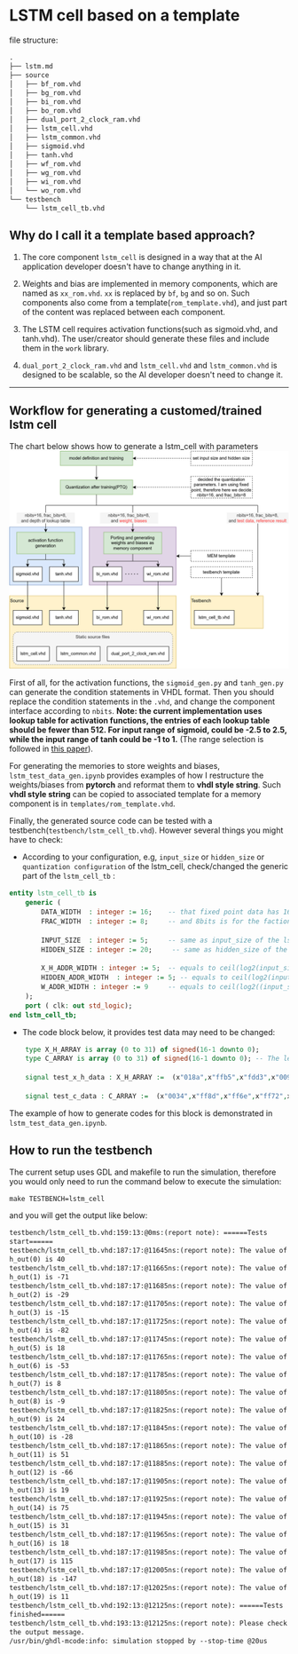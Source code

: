 # LSTM cell based on a template

file structure:
```
.
├── lstm.md
├── source
│   ├── bf_rom.vhd
│   ├── bg_rom.vhd
│   ├── bi_rom.vhd
│   ├── bo_rom.vhd
│   ├── dual_port_2_clock_ram.vhd
│   ├── lstm_cell.vhd
│   ├── lstm_common.vhd
│   ├── sigmoid.vhd
│   ├── tanh.vhd
│   ├── wf_rom.vhd
│   ├── wg_rom.vhd
│   ├── wi_rom.vhd
│   └── wo_rom.vhd
└── testbench
    └── lstm_cell_tb.vhd
```
## Why do I call it a template based approach?

1. The core component `lstm_cell` is designed in a way that at the AI application developer doesn't have to change anything in it.
2. Weights and bias are implemented in memory components, which are named as `xx_rom.vhd`. `xx` is replaced by `bf`, `bg` and so on. Such components also come from a  template(`rom_template.vhd`), and just part of the content was replaced between each component.
3. The LSTM cell requires activation functions(such as sigmoid.vhd, and tanh.vhd). The user/creator should generate these files and include them in the `work` library.
   
4. `dual_port_2_clock_ram.vhd` and `lstm_cell.vhd` and `lstm_common.vhd` is designed to be scalable, so the AI developer doesn't need to change it.
   
---

## Workflow for generating a customed/trained lstm cell
The chart below shows how to generate a lstm_cell with parameters
![chart](workflow_lstm_gen.png)

First of all, for the activation functions, the `sigmoid_gen.py` and `tanh_gen.py` can generate the condition statements in VHDL format. Then you should replace the condition statements in the `.vhd`, and change the component interface according to `nbits`. **Note: the current implementation uses lookup table for activation functions, the entries of each lookup table should be fewer than 512. For input range of sigmoid, could be -2.5 to 2.5, while the input range of tanh could be -1 to 1.** (The range selection is followed in [this paper](https://doi.org/10.1109/SmartCloud.2018.00009)).

For generating the memories to store weights and biases, `lstm_test_data_gen.ipynb` provides examples of how I restructure the weights/biases from **pytorch** and reformat them to **vhdl style string**. Such **vhdl style string** can be copied to associated template for a memory component is in `templates/rom_template.vhd`.

Finally, the generated source code can be tested with a testbench(`testbench/lstm_cell_tb.vhd`). However several things you might have to check:
- According to your configuration, e.g, `input_size` or `hidden_size` or `quantization configuration` of the lstm_cell, check/changed the generic part of the `lstm_cell_tb` :
``` vhdl
entity lstm_cell_tb is
    generic (
        DATA_WIDTH  : integer := 16;    -- that fixed point data has 16bits
        FRAC_WIDTH  : integer := 8;     -- and 8bits is for the factional part

        INPUT_SIZE  : integer := 5;     -- same as input_size of the lstm_cell in PyTorch
        HIDDEN_SIZE : integer := 20;     -- same as hidden_size of the lstm_cell in PyTorch

        X_H_ADDR_WIDTH : integer := 5;  -- equals to ceil(log2(input_size+hidden_size))
        HIDDEN_ADDR_WIDTH  : integer := 5; -- equals to ceil(log2(input_size))
        W_ADDR_WIDTH : integer := 9     -- equals to ceil(log2((input_size+hidden_size)*hidden_size))
    );
    port ( clk: out std_logic);
end lstm_cell_tb; 
```

- The code block below, it provides test data may need to be changed:
``` vhdl
    type X_H_ARRAY is array (0 to 31) of signed(16-1 downto 0);
    type C_ARRAY is array (0 to 31) of signed(16-1 downto 0); -- The lengths(32 elements) of the two arrays are equal only by coincidence

    signal test_x_h_data : X_H_ARRAY :=  (x"018a",x"ffb5",x"fdd3",x"0091",x"feeb",x"0099",x"fe72",x"ffa9",x"01da",x"ffc9",x"ff42",x"0090",x"0042",x"ffd4",x"ff53",x"00f0",x"007d",x"0134",x"0015",x"fecd",x"ffff",x"ff7c",x"ffb2",x"fe6c",x"01b4",x"0000",x"0000",x"0000",x"0000",x"0000",x"0000",x"0000");

    signal test_c_data : C_ARRAY :=  (x"0034",x"ff8d",x"ff6e",x"ff72",x"fee0",x"ffaf",x"fee9",x"ffeb",x"ffe9",x"00af",x"ff2a",x"0000",x"ff40",x"002f",x"009f",x"00a3",x"ffc2",x"024d",x"fe1f",x"fff4",x"0000",x"0000",x"0000",x"0000",x"0000",x"0000",x"0000",x"0000",x"0000",x"0000",x"0000",x"0000");
```
The example of how to generate codes for this block is demonstrated in `lstm_test_data_gen.ipynb`.

## How to run the testbench
The current setup uses GDL and makefile to run the simulation, therefore you would only need to run the command below to execute the simulation:
```
make TESTBENCH=lstm_cell
```
and you will get the output like below:
```
testbench/lstm_cell_tb.vhd:159:13:@0ms:(report note): ======Tests start======
testbench/lstm_cell_tb.vhd:187:17:@11645ns:(report note): The value of h_out(0) is 40
testbench/lstm_cell_tb.vhd:187:17:@11665ns:(report note): The value of h_out(1) is -71
testbench/lstm_cell_tb.vhd:187:17:@11685ns:(report note): The value of h_out(2) is -29
testbench/lstm_cell_tb.vhd:187:17:@11705ns:(report note): The value of h_out(3) is -15
testbench/lstm_cell_tb.vhd:187:17:@11725ns:(report note): The value of h_out(4) is -82
testbench/lstm_cell_tb.vhd:187:17:@11745ns:(report note): The value of h_out(5) is 18
testbench/lstm_cell_tb.vhd:187:17:@11765ns:(report note): The value of h_out(6) is -53
testbench/lstm_cell_tb.vhd:187:17:@11785ns:(report note): The value of h_out(7) is 8
testbench/lstm_cell_tb.vhd:187:17:@11805ns:(report note): The value of h_out(8) is -9
testbench/lstm_cell_tb.vhd:187:17:@11825ns:(report note): The value of h_out(9) is 24
testbench/lstm_cell_tb.vhd:187:17:@11845ns:(report note): The value of h_out(10) is -28
testbench/lstm_cell_tb.vhd:187:17:@11865ns:(report note): The value of h_out(11) is 51
testbench/lstm_cell_tb.vhd:187:17:@11885ns:(report note): The value of h_out(12) is -66
testbench/lstm_cell_tb.vhd:187:17:@11905ns:(report note): The value of h_out(13) is 19
testbench/lstm_cell_tb.vhd:187:17:@11925ns:(report note): The value of h_out(14) is 75
testbench/lstm_cell_tb.vhd:187:17:@11945ns:(report note): The value of h_out(15) is 31
testbench/lstm_cell_tb.vhd:187:17:@11965ns:(report note): The value of h_out(16) is 18
testbench/lstm_cell_tb.vhd:187:17:@11985ns:(report note): The value of h_out(17) is 115
testbench/lstm_cell_tb.vhd:187:17:@12005ns:(report note): The value of h_out(18) is -147
testbench/lstm_cell_tb.vhd:187:17:@12025ns:(report note): The value of h_out(19) is 11
testbench/lstm_cell_tb.vhd:192:13:@12125ns:(report note): ======Tests finished======
testbench/lstm_cell_tb.vhd:193:13:@12125ns:(report note): Please check the output message.
/usr/bin/ghdl-mcode:info: simulation stopped by --stop-time @20us
```